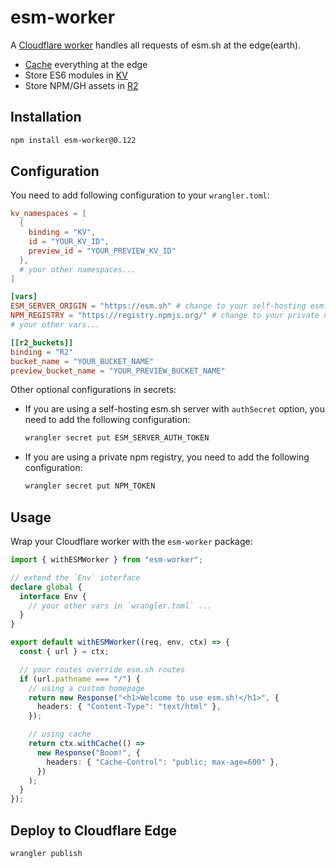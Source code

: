 # esm-worker

A [Cloudflare worker](https://www.cloudflare.com/products/workers) handles
all requests of esm.sh at the edge(earth).

- [Cache](https://developers.cloudflare.com/workers/runtime-apis/cache/)
  everything at the edge
- Store ES6 modules in
  [KV](https://developers.cloudflare.com/workers/runtime-apis/kv)
- Store NPM/GH assets in
  [R2](https://developers.cloudflare.com/r2/api/workers/workers-api-reference)

## Installation

```bash
npm install esm-worker@0.122
```

## Configuration

You need to add following configuration to your `wrangler.toml`:

```toml
kv_namespaces = [
  {
    binding = "KV",
    id = "YOUR_KV_ID",
    preview_id = "YOUR_PREVIEW_KV_ID"
  },
  # your other namespaces...
]

[vars]
ESM_SERVER_ORIGIN = "https://esm.sh" # change to your self-hosting esm.sh server if needed
NPM_REGISTRY = "https://registry.npmjs.org/" # change to your private npm registry if needed
# your other vars...

[[r2_buckets]]
binding = "R2"
bucket_name = "YOUR_BUCKET_NAME"
preview_bucket_name = "YOUR_PREVIEW_BUCKET_NAME"
```

Other optional configurations in secrets:

- If you are using a self-hosting esm.sh server with `authSecret` option, you
  need to add the following configuration:
  ```bash
  wrangler secret put ESM_SERVER_AUTH_TOKEN
  ```
- If you are using a private npm registry, you need to add the following
  configuration:
  ```bash
  wrangler secret put NPM_TOKEN
  ```

## Usage

Wrap your Cloudflare worker with the `esm-worker` package:

```typescript
import { withESMWorker } from "esm-worker";

// extend the `Env` interface
declare global {
  interface Env {
    // your other vars in `wrangler.toml` ...
  }
}

export default withESMWorker((req, env, ctx) => {
  const { url } = ctx;

  // your routes override esm.sh routes
  if (url.pathname === "/") {
    // using a custom homepage
    return new Response("<h1>Welcome to use esm.sh!</h1>", {
      headers: { "Content-Type": "text/html" },
    });

    // using cache
    return ctx.withCache(() =>
      new Response("Boom!", {
        headers: { "Cache-Control": "public; max-age=600" },
      })
    );
  }
});
```

## Deploy to Cloudflare Edge

```bash
wrangler publish
```

